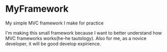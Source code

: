 # MyFramework
My simple MVC framework I make for practice

I'm making this small framework because I want to better understand how MVC frameworks works(he-he tautology). Also for me, as a novice developer, it will be good develop expirience.
